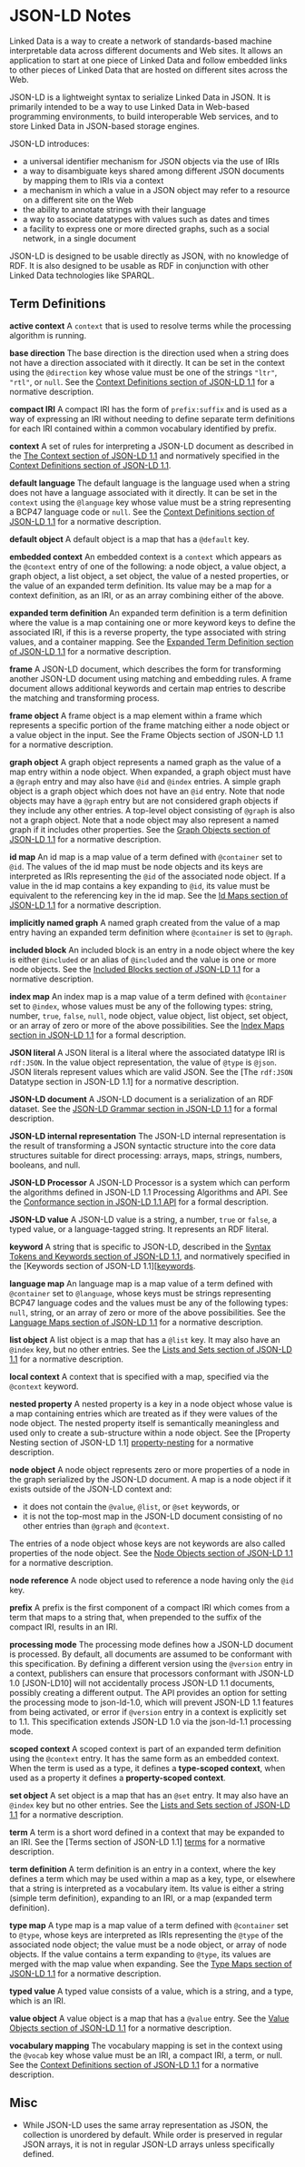 # JSON-LD Notes

Linked Data is a way to create a network of standards-based machine interpretable data across different documents and Web sites. It allows an application to start at one piece of Linked Data and follow embedded links to other pieces of Linked Data that are hosted on different sites across the Web.

JSON-LD is a lightweight syntax to serialize Linked Data in JSON. It is primarily intended to be a way to use Linked Data in Web-based programming environments, to build interoperable Web services, and to store Linked Data in JSON-based storage engines.

JSON-LD introduces:

- a universal identifier mechanism for JSON objects via the use of IRIs
- a way to disambiguate keys shared among different JSON documents by mapping them to IRIs via a context
- a mechanism in which a value in a JSON object may refer to a resource on a different site on the Web
- the ability to annotate strings with their language
- a way to associate datatypes with values such as dates and times
- a facility to express one or more directed graphs, such as a social network, in a single document

JSON-LD is designed to be usable directly as JSON, with no knowledge of RDF. It is also designed to be usable as RDF in conjunction with other Linked Data technologies like SPARQL.


## Term Definitions

**active context**
A `context` that is used to resolve terms while the processing algorithm is running.

**base direction**
The base direction is the direction used when a string does not have a direction associated with it directly. It can be set in the context using the `@direction` key whose value must be one of the strings `"ltr"`, `"rtl"`, or `null`. See the [Context Definitions section of JSON-LD 1.1][context-definitions] for a normative description.

**compact IRI**
A compact IRI has the form of `prefix:suffix` and is used as a way of expressing an IRI without needing to define separate term definitions for each IRI contained within a common vocabulary identified by prefix.

**context**
A set of rules for interpreting a JSON-LD document as described in the [The Context section of JSON-LD 1.1][context] and normatively specified in the [Context Definitions section of JSON-LD 1.1][context-definitions].

**default language**
The default language is the language used when a string does not have a language associated with it directly. It can be set in the `context` using the `@language` key whose value must be a string representing a BCP47 language code or `null`. See the [Context Definitions section of JSON-LD 1.1][context-definitions] for a normative description.

**default object**
A default object is a map that has a `@default` key.

**embedded context**
An embedded context is a `context` which appears as the `@context` entry of one of the following: a node object, a value object, a graph object, a list object, a set object, the value of a nested properties, or the value of an expanded term definition. Its value may be a map for a context definition, as an IRI, or as an array combining either of the above.

**expanded term definition**
An expanded term definition is a term definition where the value is a map containing one or more keyword keys to define the associated IRI, if this is a reverse property, the type associated with string values, and a container mapping. See the [Expanded Term Definition section of JSON-LD 1.1][expanded-term-definition] for a normative description.

**frame**
A JSON-LD document, which describes the form for transforming another JSON-LD document using matching and embedding rules. A frame document allows additional keywords and certain map entries to describe the matching and transforming process.

**frame object**
A frame object is a map element within a frame which represents a specific portion of the frame matching either a node object or a value object in the input. See the Frame Objects section of JSON-LD 1.1 for a normative description.

**graph object**
A graph object represents a named graph as the value of a map entry within a node object. When expanded, a graph object must have a `@graph` entry and may also have `@id` and `@index` entries. A simple graph object is a graph object which does not have an `@id` entry. Note that node objects may have a `@graph` entry but are not considered graph objects if they include any other entries. A top-level object consisting of `@graph` is also not a graph object. Note that a node object may also represent a named graph if it includes other properties. See the [Graph Objects section of JSON-LD 1.1][graph-objects] for a normative description.

**id map**
An id map is a map value of a term defined with `@container` set to `@id`. The values of the id map must be node objects and its keys are interpreted as IRIs representing the `@id` of the associated node object. If a value in the id map contains a key expanding to `@id`, its value must be equivalent to the referencing key in the id map. See the [Id Maps section of JSON-LD 1.1][id-maps] for a normative description.

**implicitly named graph**
A named graph created from the value of a map entry having an expanded term definition where `@container` is set to `@graph`.

**included block**
An included block is an entry in a node object where the key is either `@included` or an alias of `@included` and the value is one or more node objects. See the [Included Blocks section of JSON-LD 1.1][included-blocks] for a normative description.

**index map**
An index map is a map value of a term defined with `@container` set to `@index`, whose values must be any of the following types: string, number, `true`, `false`, `null`, node object, value object, list object, set object, or an array of zero or more of the above possibilities. See the [Index Maps section in JSON-LD 1.1][index-maps] for a formal description.

**JSON literal**
A JSON literal is a literal where the associated datatype IRI is `rdf:JSON`. In the value object representation, the value of `@type` is `@json`. JSON literals represent values which are valid JSON. See the [The `rdf:JSON` Datatype section in JSON-LD 1.1] for a normative description.

**JSON-LD document**
A JSON-LD document is a serialization of an RDF dataset. See the [JSON-LD Grammar section in JSON-LD 1.1][json-ld-grammar] for a formal description.

**JSON-LD internal representation**
The JSON-LD internal representation is the result of transforming a JSON syntactic structure into the core data structures suitable for direct processing: arrays, maps, strings, numbers, booleans, and null.

**JSON-LD Processor**
A JSON-LD Processor is a system which can perform the algorithms defined in JSON-LD 1.1 Processing Algorithms and API. See the [Conformance section in JSON-LD 1.1 API][conformance] for a formal description.

**JSON-LD value**
A JSON-LD value is a string, a number, `true` or `false`, a typed value, or a language-tagged string. It represents an RDF literal.

**keyword**
A string that is specific to JSON-LD, described in the [Syntax Tokens and Keywords section of JSON-LD 1.1][syntax-tokens-and-keywords], and normatively specified in the [Keywords section of JSON-LD 1.1][[keywords].

**language map**
An language map is a map value of a term defined with `@container` set to `@language`, whose keys must be strings representing BCP47 language codes and the values must be any of the following types: `null`, string, or an array of zero or more of the above possibilities. See the [Language Maps section of JSON-LD 1.1][language-maps] for a normative description.

**list object**
A list object is a map that has a `@list` key. It may also have an `@index` key, but no other entries. See the [Lists and Sets section of JSON-LD 1.1][lists-and-sets] for a normative description.

**local context**
A context that is specified with a map, specified via the `@context` keyword.

**nested property**
A nested property is a key in a node object whose value is a map containing entries which are treated as if they were values of the node object. The nested property itself is semantically meaningless and used only to create a sub-structure within a node object. See the [Property Nesting section of JSON-LD 1.1]
[property-nesting] for a normative description.

**node object**
A node object represents zero or more properties of a node in the graph serialized by the JSON-LD document. A map is a node object if it exists outside of the JSON-LD context and:

  - it does not contain the `@value`, `@list`, or `@set` keywords, or
  - it is not the top-most map in the JSON-LD document consisting of no other entries than `@graph` and `@context`.

The entries of a node object whose keys are not keywords are also called properties of the node object. See the [Node Objects section of JSON-LD 1.1][node-objects] for a normative description.

**node reference**
A node object used to reference a node having only the `@id` key.

**prefix**
A prefix is the first component of a compact IRI which comes from a term that maps to a string that, when prepended to the suffix of the compact IRI, results in an IRI.

**processing mode**
The processing mode defines how a JSON-LD document is processed. By default, all documents are assumed to be conformant with this specification. By defining a different version using the `@version` entry in a context, publishers can ensure that processors conformant with JSON-LD 1.0 [JSON-LD10] will not accidentally process JSON-LD 1.1 documents, possibly creating a different output. The API provides an option for setting the processing mode to json-ld-1.0, which will prevent JSON-LD 1.1 features from being activated, or error if `@version` entry in a context is explicitly set to 1.1. This specification extends JSON-LD 1.0 via the json-ld-1.1 processing mode.

**scoped context**
A scoped context is part of an expanded term definition using the `@context` entry. It has the same form as an embedded context. When the term is used as a type, it defines a **type-scoped context**, when used as a property it defines a **property-scoped context**.

**set object**
A set object is a map that has an `@set` entry. It may also have an `@index` key but no other entries. See the [Lists and Sets section of JSON-LD 1.1][lists-and-sets] for a normative description.

**term**
A term is a short word defined in a context that may be expanded to an IRI. See the [Terms section of JSON-LD 1.1]
[terms] for a normative description.

**term definition**
A term definition is an entry in a context, where the key defines a term which may be used within a map as a key, type, or elsewhere that a string is interpreted as a vocabulary item. Its value is either a string (simple term definition), expanding to an IRI, or a map (expanded term definition).

**type map**
A type map is a map value of a term defined with `@container` set to `@type`, whose keys are interpreted as IRIs representing the `@type` of the associated node object; the value must be a node object, or array of node objects. If the value contains a term expanding to `@type`, its values are merged with the map value when expanding. See the [Type Maps section of JSON-LD 1.1][type-maps] for a normative description.

**typed value**
A typed value consists of a value, which is a string, and a type, which is an IRI.

**value object**
A value object is a map that has a `@value` entry. See the [Value Objects section of JSON-LD 1.1][value-objects] for a normative description.

**vocabulary mapping**
The vocabulary mapping is set in the context using the `@vocab` key whose value must be an IRI, a compact IRI, a term, or null. See the [Context Definitions section of JSON-LD 1.1][context-definitions] for a normative description.


## Misc

- While JSON-LD uses the same array representation as JSON, the collection is unordered by default. While order is preserved in regular JSON arrays, it is not in regular JSON-LD arrays unless specifically defined.


[conformance]: https://www.w3.org/TR/json-ld11-api/#conformance
[context]: https://www.w3.org/TR/json-ld/#the-context
[context-definitions]: https://www.w3.org/TR/json-ld/#context-definitions
[expanded-term-definition]: https://www.w3.org/TR/json-ld/#expanded-term-definition
[graph-objects]: https://www.w3.org/TR/json-ld/#graph-objects
[id-maps]: https://www.w3.org/TR/json-ld/#id-maps
[included-blocks]: https://www.w3.org/TR/json-ld/#included-blocks
[index-maps]: https://www.w3.org/TR/json-ld/#index-maps
[json-ld-grammar]: https://www.w3.org/TR/json-ld/#json-ld-grammar
[keywords]: https://www.w3.org/TR/json-ld/#keywords
[language-maps]: https://www.w3.org/TR/json-ld/#language-maps
[lists-and-sets]: https://www.w3.org/TR/json-ld/#lists-and-sets
[node-objects]: https://www.w3.org/TR/json-ld/#node-objects
[property-nesting]: https://www.w3.org/TR/json-ld/#property-nesting
[rdf-json-datatype]: https://www.w3.org/TR/json-ld/#the-rdf-json-datatype
[syntax-tokens-and-keywords]: https://www.w3.org/TR/json-ld/#syntax-tokens-and-keywords
[terms]: https://www.w3.org/TR/json-ld/#terms
[type-maps]: https://www.w3.org/TR/json-ld/#type-maps
[value-objects]: https://www.w3.org/TR/json-ld/#value-objects

